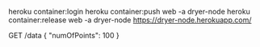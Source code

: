 heroku container:login
heroku container:push web -a dryer-node
heroku container:release web -a dryer-node
https://dryer-node.herokuapp.com/

GET /data
{
"numOfPoints": 100
}
